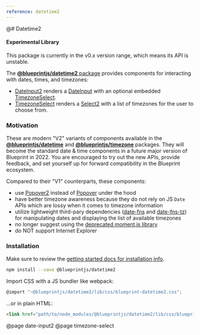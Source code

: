 ```yaml
---
reference: datetime2
---
```


@# Datetime2

<div class="@ns-callout @ns-intent-warning @ns-icon-warning-sign">
    <h4 class="@ns-heading">Experimental Library</h4>
    <p>This package is currently in the v0.x version range, which means its API is unstable.</p>
</div>

The [__@blueprintjs/datetime2__ package](https://www.npmjs.com/package/@blueprintjs/datetime2)
provides components for interacting with dates, times, and timezones:

- [DateInput2](#datetime2/date-input2) renders a [DateInput](#datetime/dateinput)
  with an optional embedded [TimezoneSelect](#datetime2/timezone-select).
- [TimezoneSelect](#datetime2/timezone-select) renders a [Select2](#select/select2)
  with a list of timezones for the user to choose from.

### Motivation

These are modern "V2" variants of components available in the
[__@blueprintjs/datetime__](#datetime) and [__@blueprintjs/timezone__](#timezone) packages.
They will become the standard date & time components in a future major version of Blueprint
in 2022. You are encouraged to try out the new APIs, provide feedback, and set yourself up
for forward compatibility in the Blueprint ecosystem.

Compared to their "V1" counterparts, these components:
- use [Popover2](#popover2-package/popover2) instead of [Popover](#core/components/popover)
  under the hood
- have better timezone awareness because they do not rely on JS `Date` APIs which are lossy
  when it comes to timezone information
- utilize lightweight third-pary dependencies ([date-fns](https://date-fns.org/) and
  [date-fns-tz](https://github.com/marnusw/date-fns-tz)) for manipulating dates and displaying
  the list of available timezones
- no longer suggest using the [deprecated moment.js library](https://momentjs.com/docs/#/-project-status/)
- do NOT support Internet Explorer

### Installation

Make sure to review the [getting started docs for installation info](#blueprint/getting-started).

```sh
npm install --save @blueprintjs/datetime2
```

Import CSS with a JS bundler like webpack:

```js
@import "~@blueprintjs/datetime2/lib/css/blueprint-datetime2.css";
```

...or in plain HTML:

```html
<link href="path/to/node_modules/@blueprintjs/datetime2/lib/css/blueprint-datetime2.css" rel="stylesheet" />
```

@page date-input2
@page timezone-select
